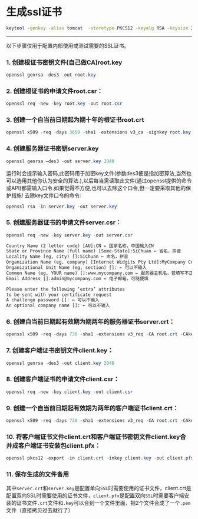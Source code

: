 # 生成ssl证书

```bash
keytool -genkey -alias tomcat  -storetype PKCS12 -keyalg RSA -keysize 2048  -keystore keystore.p12 -validity 3650
```

****

以下步骤仅用于配置内部使用或测试需要的SSL证书。

### 1. 创建根证书密钥文件(自己做CA)root.key

```powershell
openssl genrsa -des3 -out root.key
```

### 2. 创建根证书的申请文件root.csr：

```powershell
openssl req -new -key root.key -out root.csr
```

### 3. 创建一个自当前日期起为期十年的根证书root.crt

```powershell
openssl x509 -req -days 3650 -sha1 -extensions v3_ca -signkey root.key -in root.csr -out root.crt
```

### 4. 创建服务器证书密钥server.key

```powershell
openssl genrsa –des3 -out server.key 2048
```

运行时会提示输入密码,此密码用于加密key文件(参数des3便是指加密算法,当然也可以选用其他你认为安全的算法.),以后每当需读取此文件(通过openssl提供的命令或API)都需输入口令.如果觉得不方便,也可以去除这个口令,但一定要采取其他的保护措施! 
去除key文件口令的命令: 

```powershell
openssl rsa -in server.key -out server.key
```

### 5. 创建服务器证书的申请文件server.csr：

```powershell
openssl req -new -key server.key -out server.csr
```

```txt
Country Name (2 letter code) [AU]:CN ← 国家名称，中国输入CN 
State or Province Name (full name) [Some-State]:SiChuan ← 省名，拼音 
Locality Name (eg, city) []:SiChuan ← 市名，拼音 
Organization Name (eg, company) [Internet Widgits Pty Ltd]:MyCompany Corp. ← 公司英文名 
Organizational Unit Name (eg, section) []: ← 可以不输入 
Common Name (eg, YOUR name) []:www.mycompany.com ← 服务器主机名，若填写不正确，浏览器会报告证书无效，但并不影响使用 
Email Address []:admin@mycompany.com ← 电子邮箱，可随便填

Please enter the following ‘extra’ attributes 
to be sent with your certificate request 
A challenge password []: ← 可以不输入 
An optional company name []: ← 可以不输入
```

### 6. 创建自当前日期起有效期为期两年的服务器证书server.crt：

```powershell
openssl x509 -req -days 730 -sha1 -extensions v3_req -CA root.crt -CAkey root.key -CAserial root.srl -CAcreateserial -in server.csr -out server.crt
```

### 7. 创建客户端证书密钥文件client.key：

```powershell
openssl genrsa -des3 -out client.key 2048
```

### 8. 创建客户端证书的申请文件client.csr：

```powershell
openssl req -new -key client.key -out client.csr
```

### 9. 创建一个自当前日期起有效期为两年的客户端证书client.crt：

```powershell
openssl x509 -req -days 730 -sha1 -extensions v3_req -CA root.crt -CAkey root.key -CAserial root.srl -CAcreateserial -in client.csr -out client.crt
```



### 10. 将客户端证书文件client.crt和客户端证书密钥文件client.key合并成客户端证书安装包client.pfx：

```powershell
openssl pkcs12 -export -in client.crt -inkey client.key -out client.pfx
```

### 11. 保存生成的文件备用

其中`server.crt`和`server.key`是配置单向`SSL`时需要使用的证书文件，client.crt是配置双向SSL时需要使用的证书文件，`client.pfx`是配置双向`SSL`时需要客户端安装的证书文件`.crt`文件和`.key`可以合到一个文件里面，把2个文件合成了一个`.pem`文件（直接拷贝过去就行了）